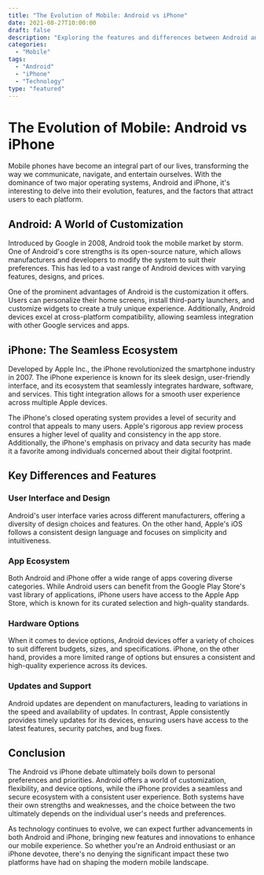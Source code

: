 ```yaml
---
title: "The Evolution of Mobile: Android vs iPhone"
date: 2021-08-27T10:00:00
draft: false
description: "Exploring the features and differences between Android and iPhone"
categories:
  - "Mobile"
tags:
  - "Android"
  - "iPhone"
  - "Technology"
type: "featured"
---
```


# The Evolution of Mobile: Android vs iPhone

Mobile phones have become an integral part of our lives, transforming the way we communicate, navigate, and entertain ourselves. With the dominance of two major operating systems, Android and iPhone, it's interesting to delve into their evolution, features, and the factors that attract users to each platform.

## Android: A World of Customization

Introduced by Google in 2008, Android took the mobile market by storm. One of Android's core strengths is its open-source nature, which allows manufacturers and developers to modify the system to suit their preferences. This has led to a vast range of Android devices with varying features, designs, and prices.

One of the prominent advantages of Android is the customization it offers. Users can personalize their home screens, install third-party launchers, and customize widgets to create a truly unique experience. Additionally, Android devices excel at cross-platform compatibility, allowing seamless integration with other Google services and apps.

## iPhone: The Seamless Ecosystem

Developed by Apple Inc., the iPhone revolutionized the smartphone industry in 2007. The iPhone experience is known for its sleek design, user-friendly interface, and its ecosystem that seamlessly integrates hardware, software, and services. This tight integration allows for a smooth user experience across multiple Apple devices.

The iPhone's closed operating system provides a level of security and control that appeals to many users. Apple's rigorous app review process ensures a higher level of quality and consistency in the app store. Additionally, the iPhone's emphasis on privacy and data security has made it a favorite among individuals concerned about their digital footprint.

## Key Differences and Features

### User Interface and Design

Android's user interface varies across different manufacturers, offering a diversity of design choices and features. On the other hand, Apple's iOS follows a consistent design language and focuses on simplicity and intuitiveness.

### App Ecosystem

Both Android and iPhone offer a wide range of apps covering diverse categories. While Android users can benefit from the Google Play Store's vast library of applications, iPhone users have access to the Apple App Store, which is known for its curated selection and high-quality standards.

### Hardware Options

When it comes to device options, Android devices offer a variety of choices to suit different budgets, sizes, and specifications. iPhone, on the other hand, provides a more limited range of options but ensures a consistent and high-quality experience across its devices.

### Updates and Support

Android updates are dependent on manufacturers, leading to variations in the speed and availability of updates. In contrast, Apple consistently provides timely updates for its devices, ensuring users have access to the latest features, security patches, and bug fixes.

## Conclusion

The Android vs iPhone debate ultimately boils down to personal preferences and priorities. Android offers a world of customization, flexibility, and device options, while the iPhone provides a seamless and secure ecosystem with a consistent user experience. Both systems have their own strengths and weaknesses, and the choice between the two ultimately depends on the individual user's needs and preferences.

As technology continues to evolve, we can expect further advancements in both Android and iPhone, bringing new features and innovations to enhance our mobile experience. So whether you're an Android enthusiast or an iPhone devotee, there's no denying the significant impact these two platforms have had on shaping the modern mobile landscape.
